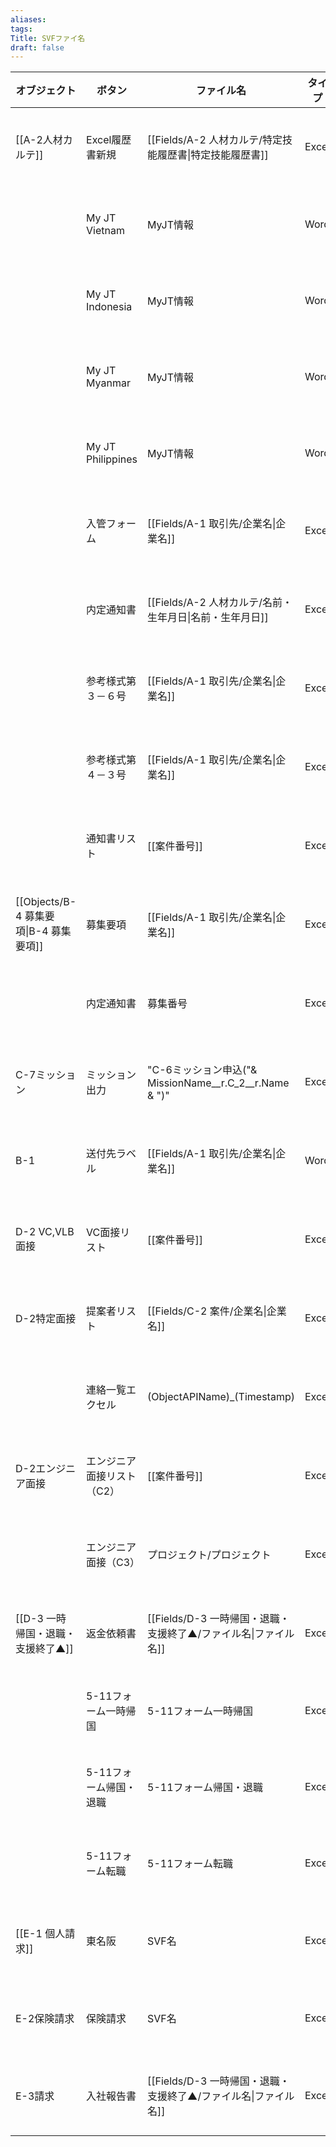 ```yaml
---
aliases: 
tags: 
Title: SVFファイ名
draft: false
---
```


| オブジェクト                         | ボタン               | ファイル名                                           | タイプ   |        |
| ------------------------------ | ----------------- | ----------------------------------------------- | ----- | ------ |
| [[A-2人材カルテ]]                   | Excel履歴書新規        | [[Fields/A-2 人材カルテ/特定技能履歴書\|特定技能履歴書]]           | Excel | ローコール  |
|                                | My JT Vietnam     | MyJT情報                                          | Word  | SFファイル |
|                                | My JT Indonesia   | MyJT情報                                          | Word  | SFファイル |
|                                | My JT Myanmar     | MyJT情報                                          | Word  | SFファイル |
|                                | My JT Philippines | MyJT情報                                          | Word  | SFファイル |
|                                | 入管フォーム            | [[Fields/A-1 取引先/企業名\|企業名]]                     | Excel | ローコール  |
|                                | 内定通知書             | [[Fields/A-2 人材カルテ/名前・生年月日\|名前・生年月日]]           | Excel | ローコール  |
|                                | 参考様式第３－６号         | [[Fields/A-1 取引先/企業名\|企業名]]                     | Excel | ローコール  |
|                                | 参考様式第４－３号         | [[Fields/A-1 取引先/企業名\|企業名]]                     | Excel | ローコール  |
|                                | 通知書リスト            | [[案件番号]]                                        | Excel | ローコール  |
| [[Objects/B-4 募集要項\|B-4 募集要項]] | 募集要項              | [[Fields/A-1 取引先/企業名\|企業名]]                     | Excel | ローコール  |
|                                | 内定通知書             | 募集番号                                            | Excel | ローコール  |
| C-7ミッション                       | ミッション出力           | "C-6ミッション申込("& MissionName__r.C_2__r.Name & ")" | Excel | ローコール  |
| B-1                            | 送付先ラベル            | [[Fields/A-1 取引先/企業名\|企業名]]                     | Word  | ローコール  |
| D-2 VC,VLB面接                   | VC面接リスト           | [[案件番号]]                                        | Excel | ローコール  |
| D-2特定面接                        | 提案者リスト            | [[Fields/C-2 案件/企業名\|企業名]]                      | Excel | ローコール  |
|                                | 連絡一覧エクセル          | (ObjectAPIName)_(Timestamp)                     | Excel | ローコール  |
| D-2エンジニア面接                     | エンジニア面接リスト（C2）    | [[案件番号]]                                        | Excel | ローコール  |
|                                | エンジニア面接（C3）       | プロジェクト/プロジェクト                                   | Excel | ローコール  |
| [[D-3 一時帰国・退職・支援終了▲]]          | 返金依頼書             | [[Fields/D-3 一時帰国・退職・支援終了▲/ファイル名\|ファイル名]]       | Excel | ローコール  |
|                                | 5-11フォーム一時帰国      | 5-11フォーム一時帰国                                    | Excel | SFファイル |
|                                | 5-11フォーム帰国・退職     | 5-11フォーム帰国・退職                                   | Excel | SFファイル |
|                                | 5-11フォーム転職        | 5-11フォーム転職                                      | Excel | SFファイル |
| [[E-1 個人請求]]                   | 東名阪               | SVF名                                            | Excel | ローコール  |
| E-2保険請求                        | 保険請求              | SVF名                                            | Excel | SFファイル |
| E-3請求                          | 入社報告書             | [[Fields/D-3 一時帰国・退職・支援終了▲/ファイル名\|ファイル名]]       | Excel | ローコール  |

